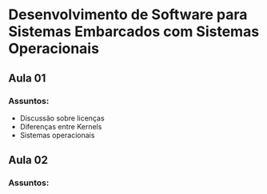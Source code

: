 # Desenvolvimento de Software para Sistemas Embarcados com Sistemas Operacionais

## Aula 01

### Assuntos:

- Discussão sobre licenças
- Diferenças entre Kernels
- Sistemas operacionais


## Aula 02

### Assuntos: